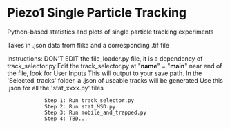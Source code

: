 # Piezo1 Single Particle Tracking
Python-based statistics and plots of single particle tracking experiments

Takes in .json data from flika and a corresponding .tif file

Instructions:   DON'T EDIT the file_loader.py file, it is a dependency of track_selector.py
                Edit the track_selector.py at "__name__" = "__main__" near end of the file, look for User Inputs
                This will output to your save path.
                In the 'Selected_tracks' folder, a .json of useable tracks will be generated
                Use this .json for all the 'stat_xxxx.py' files

                Step 1: Run track_selector.py
                Step 2: Run stat_MSD.py
                Step 3: Run mobile_and_trapped.py
                Step 4: TBD...

